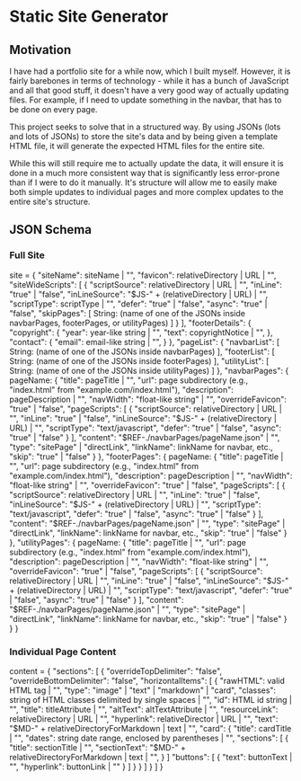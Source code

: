 # Static Site Generator

## Motivation

I have had a portfolio site for a while now, which I built myself. However, it is fairly barebones in terms of technology - while it has a bunch of JavaScript and all that good stuff, it doesn't have a very good way of actually updating files. For example, if I need to update something in the navbar, that has to be done on every page.

This project seeks to solve that in a structured way. By using JSONs (lots and lots of JSONs) to store the site's data and by being given a template HTML file, it will generate the expected HTML files for the entire site.

While this will still require me to actually update the data, it will ensure it is done in a much more consistent way that is significantly less error-prone than if I were to do it manually. It's structure will allow me to easily make both simple updates to individual pages and more complex updates to the entire site's structure.

## JSON Schema

### Full Site

site = {
    "siteName": siteName | "",
    "favicon": relativeDirectory | URL | "",
    "siteWideScripts": [
        {
            "scriptSource": relativeDirectory | URL | "",
            "inLine": "true" | "false",
            "inLineSource": "\$JS-" + (relativeDirectory | URL) | "",
            "scriptType": scriptType | "",
            "defer": "true" | "false",
            "async": "true" | "false",
            "skipPages": [
                String: (name of one of the JSONs inside navbarPages, footerPages, or utilityPages)
            ]
        }
    ],
    "footerDetails": {
        "copyright": {
            "year": year-like string | "",
            "text": copyrightNotice | "",
        },
        "contact": {
            "email": email-like string | "",
        }
    },
    "pageList": {
        "navbarList": [
            String: (name of one of the JSONs inside navbarPages)
        ],
        "footerList": [
            String: (name of one of the JSONs inside footerPages)
        ],
        "utilityList": [
            String: (name of one of the JSONs inside utilityPages)
        ]
    },
    "navbarPages": {
        pageName: {
            "title": pageTitle | "",
            "url": page subdirectory (e.g., "index.html" from "example.com/index.html"),
            "description": pageDescription | "",
            <!-- navWidth is used for custom widths for items in the navbar to maintain uniform centering -->
            "navWidth": "float-like string" | "",
            "overrideFavicon": "true" | "false",
            "pageScripts": [
                {
                    "scriptSource": relativeDirectory | URL | "",
                    "inLine": "true" | "false",
                    "inLineSource": "\$JS-" + (relativeDirectory | URL) | "",
                    "scriptType": "text/javascript",
                    "defer": "true" | "false",
                    "async": "true" | "false"
                }
            ],
            <!-- pageName in the content field should be the same as the pageName that is the name of this JSON -->
            <!-- see section "Individual Page Content" -->
            "content": "\$REF-./navbarPages/pageName.json" | "",
            "type": "sitePage" | "directLink",
            "linkName": linkName for navbar, etc.,
            <!-- skip this page for site generation purposes (useful for preserving the template page) -->
            "skip": "true" | "false"
        }
    },
    "footerPages": {
        pageName: {
            "title": pageTitle | "",
            "url": page subdirectory (e.g., "index.html" from "example.com/index.html"),
            "description": pageDescription | "",
            <!-- navWidth is used for custom widths for items in the navbar to maintain uniform centering -->
            "navWidth": "float-like string" | "",
            "overrideFavicon": "true" | "false",
            "pageScripts": [
                {
                    "scriptSource": relativeDirectory | URL | "",
                    "inLine": "true" | "false",
                    "inLineSource": "\$JS-" + (relativeDirectory | URL) | "",
                    "scriptType": "text/javascript",
                    "defer": "true" | "false",
                    "async": "true" | "false"
                }
            ],
            <!-- pageName in the content field should be the same as the pageName that is the name of this JSON -->
            <!-- see section "Individual Page Content" -->
            "content": "\$REF-./navbarPages/pageName.json" | "",
            "type": "sitePage" | "directLink",
            "linkName": linkName for navbar, etc.,
            <!-- skip this page for site generation purposes (useful for preserving the template page) -->
            "skip": "true" | "false"
        }
    },
    "utilityPages": {
        pageName: {
            "title": pageTitle | "",
            "url": page subdirectory (e.g., "index.html" from "example.com/index.html"),
            "description": pageDescription | "",
            <!-- navWidth is used for custom widths for items in the navbar to maintain uniform centering -->
            "navWidth": "float-like string" | "",
            "overrideFavicon": "true" | "false",
            "pageScripts": [
                {
                    "scriptSource": relativeDirectory | URL | "",
                    "inLine": "true" | "false",
                    "inLineSource": "\$JS-" + (relativeDirectory | URL) | "",
                    "scriptType": "text/javascript",
                    "defer": "true" | "false",
                    "async": "true" | "false"
                }
            ],
            <!-- pageName in the content field should be the same as the pageName that is the name of this JSON -->
            <!-- see section "Individual Page Content" -->
            "content": "$REF-./navbarPages/pageName.json" | "",
            "type": "sitePage" | "directLink",
            "linkName": linkName for navbar, etc.,
            <!-- skip this page for site generation purposes (useful for preserving the template page) -->
            "skip": "true" | "false"
        }
    }
}

### Individual Page Content

<!-- please note that "variables" in this schema with the same name are NOT
necessarily the same variable - discretion should be used as appropriate -->
content = {
    "sections": [
        <!-- each entry in "sections" denotes a vertical portion of the page -->
        <!-- each section is delimited internally by an <hr> element -->
        <!-- delimiters can be individually overridden by specific sections -->
        {
            <!-- each JSON in an individual section denotes horizontal items -->
            <!-- horizontally configured items are not delimited -->
            "overrideTopDelimiter": "false",
            "overrideBottomDelimiter": "false",
            "horizontalItems": [
                {
                    "rawHTML": valid HTML tag | "",
                    "type": "image" | "text" | "markdown" | "card",
                    "classes": string of HTML classes delimited by single spaces | "",
                    "id": HTML id string | "",
                    "title": titleAttribute | "",
                    "altText": altTextAttribute | "",
                    "resourceLink": relativeDirectory | URL | "",
                    "hyperlink": relativeDirector | URL | "",
                    "text": "\$MD-" + relativeDirectoryForMarkdown | text | "",
                    "card": {
                        "title": cardTitle | "",
                        "dates": string date range, enclosed by parentheses | "",
                        <!-- card sections are EXCLUSING the title section and buttons section -->
                        "sections": [
                            {
                                "title": sectionTitle | "",
                                "sectionText": "$MD-" + relativeDirectoryForMarkdown | text | "",
                            }
                        ]
                        "buttons": [
                            {
                                "text": buttonText | "",
                                "hyperlink": buttonLink | ""
                            }
                        ]
                    }
                }
            ]
        }
    ]
}
